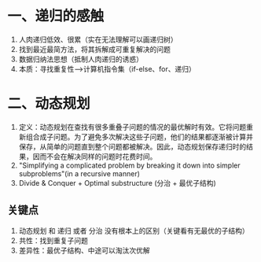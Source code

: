 # 一、递归的感触
1. 人肉递归低效、很累（实在无法理解可以画递归树）
2. 找到最近最简方法，将其拆解成可重复解决的问题
3. 数据归纳法思想（抵制人肉递归的诱惑）
4. 本质：寻找重复性-->计算机指令集（if-else、for、递归）
# 二、动态规划
1. 定义：动态规划在查找有很多重叠子问题的情况的最优解时有效。它将问题重新组合成子问题。为了避免多次解决这些子问题，他们的结果都逐渐被计算并保存，从简单的问题直到整个问题都被解决。因此，动态规划保存递归时的结果，因而不会在解决同样的问题时花费时间。
2. "Simplifying a complicated problem by breaking it down into simpler subproblems"(in a recursive manner)
3. Divide & Conquer + Optimal substructure (分治 + 最优子结构)
## 关键点
1. 动态规划 和 递归 或者 分治 没有根本上的区别（关键看有无最优的子结构）
2. 共性：找到重复子问题
3. 差异性：最优子结构、中途可以淘汰次优解